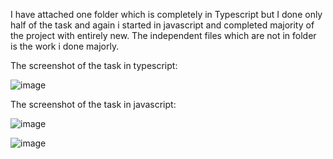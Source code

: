 I have attached one folder which is completely in Typescript but I done only half of the task and again i started in javascript and completed majority of the project with entirely new.
The independent files which are not in folder is the work i done majorly.

The screenshot of the task in typescript:

![image](https://github.com/Varikollu-Tejassu/todo-list/assets/82580875/3a17c967-9148-473d-aace-81d9699f54c5)



The screenshot of the task in javascript:


![image](https://github.com/Varikollu-Tejassu/todo-list/assets/82580875/391af23e-59cc-4c1c-9b58-de63573f865c)



![image](https://github.com/Varikollu-Tejassu/todo-list/assets/82580875/f70af0d3-5aee-4070-8b29-ce96c4bffd87)

